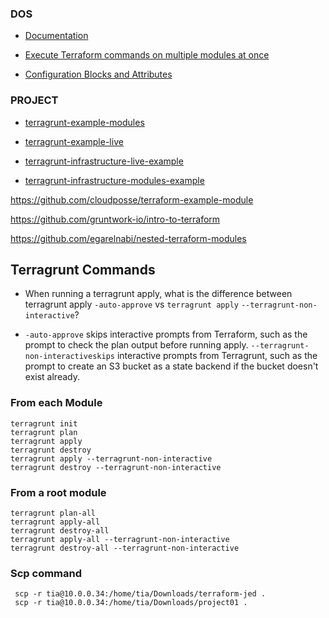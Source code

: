 ### DOS
* [Documentation](https://terragrunt.gruntwork.io/docs/)

* [Execute Terraform commands on multiple modules at once](https://terragrunt.gruntwork.io/docs/features/execute-terraform-commands-on-multiple-modules-at-once/#dependencies-between-modules)

* [Configuration Blocks and Attributes](https://terragrunt.gruntwork.io/docs/reference/config-blocks-and-attributes/#dependency)


### PROJECT
* [terragrunt-example-modules](https://github.com/slitsevych/terragrunt-example-modules)

* [terragrunt-example-live](https://github.com/slitsevych/terragrunt-example-live)

* [terragrunt-infrastructure-live-example](https://github.com/gruntwork-io/terragrunt-infrastructure-live-example)

* [terragrunt-infrastructure-modules-example](https://github.com/gruntwork-io/terragrunt-infrastructure-modules-example)



https://github.com/cloudposse/terraform-example-module

https://github.com/gruntwork-io/intro-to-terraform

https://github.com/egarelnabi/nested-terraform-modules


## Terragrunt Commands
* When running a terragrunt apply, what is the difference between terragrunt apply `-auto-approve` vs `terragrunt apply` `--terragrunt-non-interactive`?

* `-auto-approve` skips interactive prompts from Terraform, such as the prompt to check the plan output before running apply. `--terragrunt-non-interactiveskips` interactive prompts from Terragrunt, such as the prompt to create an S3 bucket as a state backend if the bucket doesn't exist already.

### From each Module
```
terragrunt init
terragrunt plan
terragrunt apply
terragrunt destroy
terragrunt apply --terragrunt-non-interactive
terragrunt destroy --terragrunt-non-interactive
```

### From a root module
```
terragrunt plan-all
terragrunt apply-all
terragrunt destroy-all
terragrunt apply-all --terragrunt-non-interactive
terragrunt destroy-all --terragrunt-non-interactive
```


### Scp command
```
 scp -r tia@10.0.0.34:/home/tia/Downloads/terraform-jed .
 scp -r tia@10.0.0.34:/home/tia/Downloads/project01 .
```



